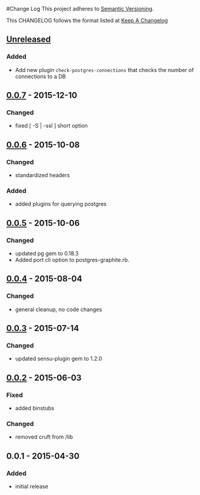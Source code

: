#Change Log
This project adheres to [Semantic Versioning](http://semver.org/).

This CHANGELOG follows the format listed at [Keep A Changelog](http://keepachangelog.com/)

## [Unreleased]
### Added
- Add new plugin `check-postgres-connections` that checks the number of connections to a DB

## [0.0.7] - 2015-12-10
### Changed
- fixed [ -S | -ssl ] short option

## [0.0.6] - 2015-10-08
### Changed
- standardized headers

### Added
- added plugins for querying postgres

## [0.0.5] - 2015-10-06
### Changed
- updated pg gem to 0.18.3
- Added port cli option to postgres-graphite.rb.

## [0.0.4] - 2015-08-04
### Changed
- general cleanup, no code changes

## [0.0.3] - 2015-07-14
### Changed
- updated sensu-plugin gem to 1.2.0

## [0.0.2] - 2015-06-03
### Fixed
- added binstubs

### Changed
- removed cruft from /lib

## 0.0.1 - 2015-04-30
### Added
- initial release

[Unreleased]: https://github.com/sensu-plugins/sensu-plugins-postgres/compare/0.0.7...HEAD
[0.0.7]: https://github.com/sensu-plugins/sensu-plugins-postgres/compare/0.0.6...0.0.7
[0.0.6]: https://github.com/sensu-plugins/sensu-plugins-postgres/compare/0.0.5...0.0.6
[0.0.5]: https://github.com/sensu-plugins/sensu-plugins-postgres/compare/0.0.4...0.0.5
[0.0.4]: https://github.com/sensu-plugins/sensu-plugins-postgres/compare/0.0.3...0.0.4
[0.0.3]: https://github.com/sensu-plugins/sensu-plugins-postgres/compare/0.0.2...0.0.3
[0.0.2]: https://github.com/sensu-plugins/sensu-plugins-postgres/compare/0.0.1...0.0.2
